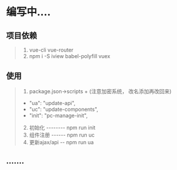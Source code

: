 # 编写中....

## 项目依赖
> 1. vue-cli vue-router
> 2. npm i -S iview babel-polyfill vuex

## 使用
> 1. package.json->scripts + (注意加密系统， 改名添加再改回来)
>  * "ua": "update-api",
>  * "uc": "update-components",
>  * "init": "pc-manage-init",
> 2. 初始化 -------- npm run init
> 3. 组件注册 ------ npm run uc
> 4. 更新ajax/api -- npm run ua


## .......


